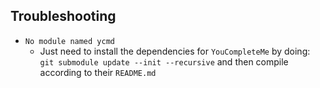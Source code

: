 ## Troubleshooting

- `No module named ycmd`
  - Just need to install the dependencies for `YouCompleteMe` by doing: `git submodule update --init --recursive` and then compile according to their `README.md`